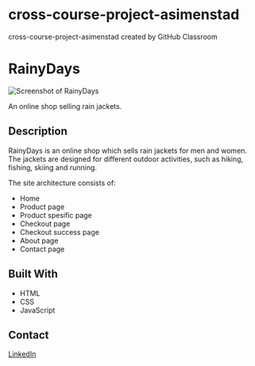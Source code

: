 # cross-course-project-asimenstad
cross-course-project-asimenstad created by GitHub Classroom

# RainyDays

![Screenshot of RainyDays](/images/rainy-days-screenshot.jpg)

An online shop selling rain jackets.

## Description

RainyDays is an online shop which sells rain jackets for men and women. The jackets are designed for different outdoor activities, such as hiking, fishing, skiing and running. 

The site architecture consists of:

* Home
* Product page
* Product spesific page
* Checkout page
* Checkout success page
* About page
* Contact page

## Built With

* HTML
* CSS
* JavaScript

## Contact

[LinkedIn](https://www.linkedin.com/in/anna-simenstad-9875a421a)

